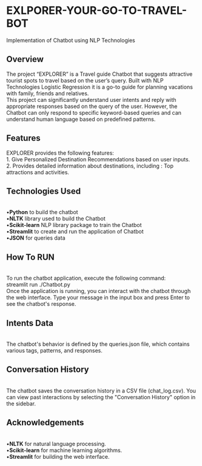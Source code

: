# EXLPORER-YOUR-GO-TO-TRAVEL-BOT
Implementation of Chatbot using NLP Technologies
## Overview
The project “EXPLORER” is a Travel guide Chatbot that suggests attractive tourist spots to travel based on the user’s query. Built with NLP Technologies Logistic Regression it is a go-to guide for planning vacations with family, friends and relatives.
<br>This project can significantly understand user intents and reply with appropriate responses based on the query of the user. However, the Chatbot can only respond to specific keyword-based queries and can understand human language based on predefined patterns.
## Features
EXPLORER provides the following features:
<br>1. Give Personalized Destination Recommendations based on user inputs.
<br>2. Provides detailed information about destinations, including : Top attractions and activities.
## Technologies Used
<br>&#8226;<b>Python</b> to build the chatbot
<br>&#8226;<b>NLTK</b> library used to build the Chatbot
<br>&#8226;<b>Scikit-learn</b> NLP library package to train the Chatbot 
<br>&#8226;<b>Streamlit</b> to create and run the application of Chatbot
<br>&#8226;<b>JSON</b> for queries data
## How To RUN
<br>To run the chatbot application, execute the following command:
<br> streamlit run ./Chatbot.py
<br>Once the application is running, you can interact with the chatbot through the web interface. Type your message in the input box and press Enter to see the chatbot's response.
## Intents Data
<br>The chatbot's behavior is defined by the queries.json file, which contains various tags, patterns, and responses.
## Conversation History
<br>The chatbot saves the conversation history in a CSV file (chat_log.csv). You can view past interactions by selecting the "Conversation History" option in the sidebar.
## Acknowledgements
<br>&#8226;<b>NLTK</b> for natural language processing.
<br>&#8226;<b>Scikit-learn</b> for machine learning algorithms.
<br>&#8226;<b>Streamlit</b> for building the web interface.
